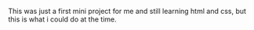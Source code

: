 This was just a first mini project for me and still learning html and css, but this is what i could do at the time.
